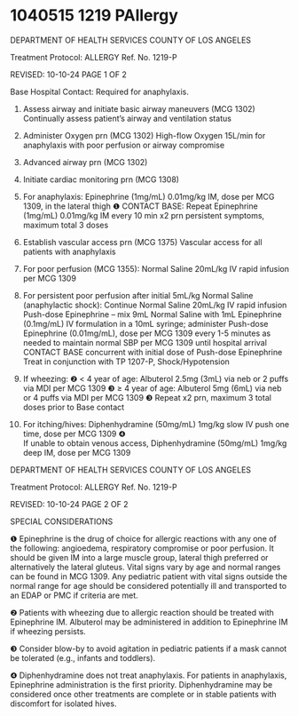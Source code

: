 # 1040515 1219 PAllergy

DEPARTMENT OF HEALTH SERVICES 
COUNTY OF LOS ANGELES 
 
Treatment Protocol: ALLERGY Ref. No. 1219-P 
 
 
 
 
 
 
REVISED: 10-10-24 PAGE 1 OF 2 
 
Base Hospital Contact: Required for anaphylaxis.  
 
1. Assess airway and initiate basic airway maneuvers (MCG 1302) 
Continually assess patient’s airway and ventilation status 
 
2. Administer Oxygen prn (MCG 1302) 
High-flow Oxygen 15L/min for anaphylaxis with poor perfusion or airway compromise 
 
3. Advanced airway prn (MCG 1302) 
 
4. Initiate cardiac monitoring prn (MCG 1308) 
 
5. For anaphylaxis: 
Epinephrine (1mg/mL) 0.01mg/kg IM, dose per MCG 1309, in the lateral thigh ❶ 
CONTACT BASE: Repeat Epinephrine (1mg/mL) 0.01mg/kg IM every 10 min x2 prn persistent 
symptoms, maximum total 3 doses 
 
6. Establish vascular access prn (MCG 1375) 
Vascular access for all patients with anaphylaxis 
 
7. For poor perfusion (MCG 1355): 
Normal Saline 20mL/kg IV rapid infusion per MCG 1309 
 
8. For persistent poor perfusion after initial 5mL/kg Normal Saline (anaphylactic shock): 
Continue Normal Saline 20mL/kg IV rapid infusion 
Push-dose Epinephrine – mix 9mL Normal Saline with 1mL Epinephrine (0.1mg/mL) IV 
formulation in a 10mL syringe; administer Push-dose Epinephrine (0.01mg/mL), dose per MCG 
1309 every 1-5 minutes as needed to maintain normal SBP per MCG 1309 until hospital arrival  
CONTACT BASE concurrent with initial dose of Push-dose Epinephrine  
Treat in conjunction with TP 1207-P, Shock/Hypotension 
 
9. If wheezing: ❷ 
< 4 year of age: Albuterol 2.5mg (3mL) via neb or 2 puffs via MDI per MCG 1309 ❸ 
≥ 4 year of age: Albuterol 5mg (6mL) via neb or 4 puffs via MDI per MCG 1309 ❸ 
Repeat x2 prn, maximum 3 total doses prior to Base contact 
 
10. For itching/hives: 
Diphenhydramine (50mg/mL) 1mg/kg slow IV push one time, dose per MCG 1309 ❹  
If unable to obtain venous access, Diphenhydramine (50mg/mL) 1mg/kg deep IM, dose per 
MCG 1309 

DEPARTMENT OF HEALTH SERVICES 
COUNTY OF LOS ANGELES 
 
Treatment Protocol: ALLERGY Ref. No. 1219-P 
 
 
 
 
 
 
REVISED: 10-10-24 PAGE 2 OF 2 
 
 
SPECIAL CONSIDERATIONS 
 
❶    Epinephrine is the drug of choice for allergic reactions with any one of the following: angioedema, 
respiratory compromise or poor perfusion. It should be given IM into a large muscle group, lateral 
thigh preferred or alternatively the lateral gluteus. Vital signs vary by age and normal ranges can be 
found in MCG 1309.  Any pediatric patient with vital signs outside the normal range for age should be 
considered potentially ill and transported to an EDAP or PMC if criteria are met. 
 
❷    Patients with wheezing due to allergic reaction should be treated with Epinephrine IM. Albuterol may 
be administered in addition to Epinephrine IM if wheezing persists. 
 
❸ Consider blow-by to avoid agitation in pediatric patients if a mask cannot be tolerated (e.g., infants 
and toddlers).   
 
❹ Diphenhydramine does not treat anaphylaxis. For patients in anaphylaxis, Epinephrine administration 
is the first priority. Diphenhydramine may be considered once other treatments are complete or in 
stable patients with discomfort for isolated hives.
